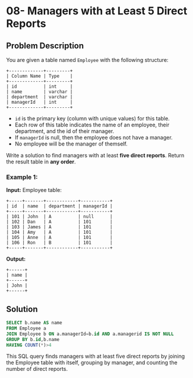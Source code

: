 # 08- Managers with at Least 5 Direct Reports

## Problem Description

You are given a table named `Employee` with the following structure:

```
+-------------+---------+
| Column Name | Type    |
+-------------+---------+
| id          | int     |
| name        | varchar |
| department  | varchar |
| managerId   | int     |
+-------------+---------+
```

- `id` is the primary key (column with unique values) for this table.
- Each row of this table indicates the name of an employee, their department, and the id of their manager.
- If `managerId` is null, then the employee does not have a manager.
- No employee will be the manager of themself.

Write a solution to find managers with at least **five direct reports**.
Return the result table in **any order**.

### Example 1:

**Input:** 
Employee table:
```
+-----+-------+------------+-----------+
| id  | name  | department | managerId |
+-----+-------+------------+-----------+
| 101 | John  | A          | null      |
| 102 | Dan   | A          | 101       |
| 103 | James | A          | 101       |
| 104 | Amy   | A          | 101       |
| 105 | Anne  | A          | 101       |
| 106 | Ron   | B          | 101       |
+-----+-------+------------+-----------+
```

**Output:** 
```
+------+
| name |
+------+
| John |
+------+
```

## Solution

```sql
SELECT b.name AS name
FROM Employee a 
JOIN Employee b ON a.managerId=b.id AND a.managerid IS NOT NULL
GROUP BY b.id,b.name
HAVING COUNT(*)>4
```

This SQL query finds managers with at least five direct reports by joining the Employee table with itself, grouping by manager, and counting the number of direct reports.
